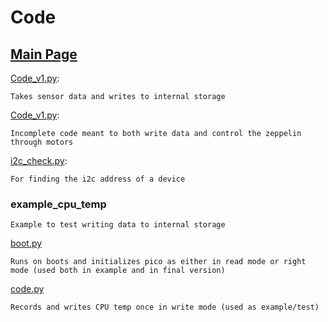 # Code

## [Main Page](/README.md)

[Code_v1.py](/Code/Code_v1.py):

```Takes sensor data and writes to internal storage```

[Code_v1.py](/Code/Code_v1.py):

```Incomplete code meant to both write data and control the zeppelin through motors```

[i2c_check.py](/Code/i2c_check.py/):

```For finding the i2c address of a device```

### example_cpu_temp

```Example to test writing data to internal storage```

[boot.py](/Code/example_cpu_temp/boot.py)

```Runs on boots and initializes pico as either in read mode or right mode (used both in example and in final version)```

[code.py](/Code/example_cpu_temp/code.py)

```Records and writes CPU temp once in write mode (used as example/test)```

